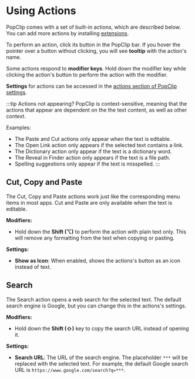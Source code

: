 # Using Actions

PopClip comes with a set of built-in actions, which are described below. You can add more actions by installing [extensions]().

To perform an action, click its button in the PopClip bar. If you hover the pointer over a button without clicking, you will see **tooltip** with the action's name.

Some actions respond to **modifier keys**. Hold down the modifier key while clicking the action's button to perform the action with the modifier.

**Settings** for actions can be accessed in the [actions section of PopClip settings]().

:::tip Actions not appearing?
PopClip is context-sensitive, meaning that the actions that appear are dependent on the the text content, as well as other context.

Examples:

- The Paste and Cut actions only appear when the text is editable.
- The Open Link action only appears if the selected text contains a link.
- The Dictionary action only appear if the text is a dictionary word.
- The Reveal in Finder action only appears if the text is a file path.
- Spelling suggestions only appear if the text is misspelled.
:::

## Cut, Copy and Paste

The Cut, Copy and Paste actions work just like the corresponding menu items in most apps. Cut and Paste are only available when the text is editable.

**Modifiers:**

- Hold down the **Shift (⌥)** to perform the action with plain text only. This will remove any formatting from the text when copying or pasting.

**Settings:**

- **Show as Icon**: When enabled, shows the actions's button as an icon instead of text.

## Search

The Search action opens a web search for the selected text. The default search engine is Google, but you can change this in the actions's settings.

**Modifiers:**

- Hold down the **Shift (⇧)** key to copy the search URL instead of opening it.

**Settings:**

- **Search URL**: The URL of the search engine. The placeholder `***` will be replaced with the selected text. For example, the default Google search URL is `https://www.google.com/search?q=***`.